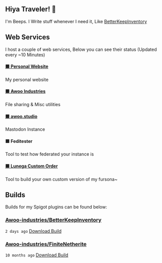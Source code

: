 ## Hiya Traveler! 👋
I'm Beeps. I Write stuff whenever I need it, Like [BetterKeepInventory](https://github.com/Awoo-Industries/BetterKeepInventory)

## Web Services
I host a couple of web services, Below you can see their status (Updated every ~10 Minutes)

#### [🟩 Personal Website](https://beepsterr.com)

My personal website
#### [🟩 Awoo Industries](https://awoo.industries)

File sharing & Misc utilities
#### [🟩 awoo.studio](https://awoo.studio)

Mastodon Instance
#### 🟥 Feditester

Tool to test how federated your instance is
#### [🟩 Lunega Custom Order](https://order.lunega.net)

Tool to build your own custom version of my fursona~

## Builds
Builds for my Spigot plugins can be found below:

### [Awoo-industries/BetterKeepInventory](https://github.com/Awoo-industries/BetterKeepInventory)

`2 days ago` [Download Build](https://github.com/Awoo-industries/BetterKeepInventory/suites/25924830716/artifacts/1694031417)
### [Awoo-industries/FiniteNetherite](https://github.com/Awoo-industries/FiniteNetherite)

`10 months ago` [Download Build](https://github.com/Awoo-industries/FiniteNetherite/suites/16460560295/artifacts/940707951)

